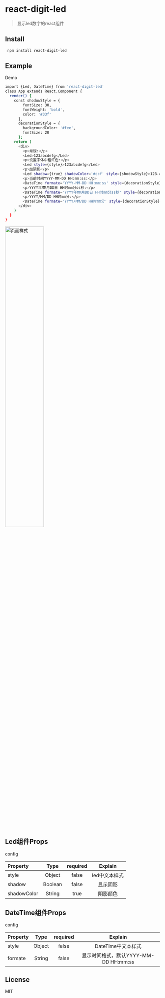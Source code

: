 # react-digit-led

> 显示led数字的react组件
## Install

``` bash
 npm install react-digit-led
```
## Example
 Demo
``` bash
import {Led, DateTime} from 'react-digit-led'
class App extends React.Component {
  render() {
    const shodowStyle = {
        fontSize: 30,
        fontWeight: 'bold',
        color: '#33f'
      },
      decorationStyle = {
        backgroundColor: '#fee',
        fontSize: 20
      };
    return (
      <div>
        <p>常规:</p>
        <Led>123abcdefg</Led>
        <p>设置字体中粗红色:</p>
        <Led style={style}>123abcdefg</Led>
        <p>加阴影</p>
        <Led shadow={true} shadowColor='#ccf' style={shodowStyle}>123.456 abcdefg</Led>
        <p>当前时间YYYY-MM-DD HH:mm:ss:</p>
        <DateTime formate='YYYY-MM-DD HH:mm:ss' style={decorationStyle}></DateTime>
        <p>YYYY年MM月DD日 HH时mm分ss秒:</p>
        <DateTime formate='YYYY年MM月DD日 HH时mm分ss秒' style={decorationStyle}></DateTime>
        <p>YYYY/MM/DD HH时mm分:</p>
        <DateTime formate='YYYY/MM/DD HH时mm分' style={decorationStyle}></DateTime>
      </div>
    )
  }
}
```


<img src="https://github.com/z09876/react-digit-led/blob/master/page.png" width="50%" alt="页面样式">



## Led组件Props

config

| Property  | Type |required|Explain|
| :----- | :----: |:----:|:----:|
| style  | Object |false |led中文本样式|
| shadow  | Boolean |false |显示阴影|
| shadowColor  | String |true |阴影颜色|


## DateTime组件Props

config

| Property  | Type |required|Explain|
| :----- | :----: |:----:|:----:|
| style  | Object |false |DateTime中文本样式|
| formate  | String |false |显示时间格式，默认YYYY-MM-DD HH:mm:ss|


## License
MIT


